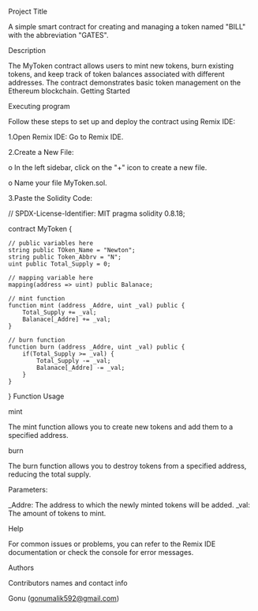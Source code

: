 Project Title

A simple smart contract for creating and managing a token named "BILL" with the abbreviation "GATES".

Description

The MyToken contract allows users to mint new tokens, burn existing tokens, and keep track of token balances associated with different addresses. The contract demonstrates basic token management on the Ethereum blockchain.
Getting Started

Executing program

Follow these steps to set up and deploy the contract using Remix IDE:

1.Open Remix IDE: Go to Remix IDE.

2.Create a New File:

o In the left sidebar, click on the "+" icon to create a new file.

o Name your file MyToken.sol.

3.Paste the Solidity Code:

// SPDX-License-Identifier: MIT
pragma solidity 0.8.18;

contract MyToken {

    // public variables here
    string public TOken_Name = "Newton";
    string public Token_Abbrv = "N";
    uint public Total_Supply = 0;
    
    // mapping variable here
    mapping(address => uint) public Balanace;

    // mint function
    function mint (address _Addre, uint _val) public {
        Total_Supply += _val;
        Balanace[_Addre] += _val;
    }

    // burn function
    function burn (address _Addre, uint _val) public {
        if(Total_Supply >= _val) {
            Total_Supply -= _val;
            Balanace[_Addre] -= _val;
        }
    }
}
Function Usage

mint

The mint function allows you to create new tokens and add them to a specified address.

burn

The burn function allows you to destroy tokens from a specified address, reducing the total supply.

Parameters:

_Addre: The address to which the newly minted tokens will be added. _val: The amount of tokens to mint.

Help

For common issues or problems, you can refer to the Remix IDE documentation or check the console for error messages.

Authors

Contributors names and contact info

Gonu (gonumalik592@gmail.com)
